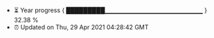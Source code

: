 - ⏳ Year progress { █████████▁▁▁▁▁▁▁▁▁▁▁▁▁▁▁▁▁▁▁▁▁ } 32.38 %
- ⏰ Updated on Thu, 29 Apr 2021 04:28:42 GMT

